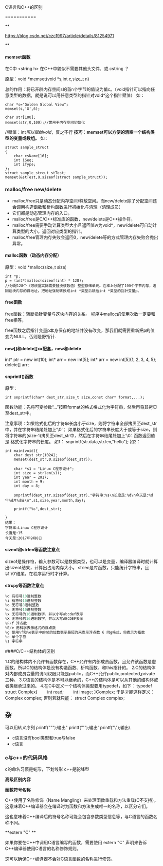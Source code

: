 C语言和C++的区别

===========

**

<https://blog.csdn.net/czc1997/article/details/81254971>

**

#### memset函数
在C中 <string.h>
在C++中貌似不需要其他头文件，或 cstring ？

原型：void *memset(void *s,int c,size_t n)

总的作用：将已开辟内存空间s的首n个字节的值设为值c。（void指针可以指向任意类型的数据，就是说可以用任意类型的指针对void*这个指针赋值）
如：
```
char *s="Golden Global View";
memset(s,'G',6);

char str[100];
memset(str,0,100);//常用于内存空间初始化
```
//赋值：int*可以赋给void*，反之不行
**技巧：memset可以方便的清空一个结构类型的变量或数组。**
如：
```
struct sample_struct
{
    char csName[16];
    int iSeq;
    int iType;
};
struct sample_strcut stTest;
memset(&stTest,0,sizeof(struct sample_struct));
```

  
###  malloc/free  new/delete
  * malloc/free只是动态分配内存空间/释放空间。而new/delete除了分配空间还会调用构造函数和析构函数进行初始化与清理（清理成员）
  * 它们都是动态管理内存的入口。
  * malloc/free是C/C++标准库的函数，new/delete是C++操作符。
  * malloc/free需要手动计算类型大小且返回值w为void*，new/delete可自动计算类型的大小，返回对应类型的指针。
  * malloc/free管理内存失败会返回0，new/delete等的方式管理内存失败会抛出异常。

#### malloc函数（动态内存分配）
原型：void *malloc(size_t size)
```
int *p;
p = (int*)malloc(sizeof(int) * 128);
//分配128个（可根据实际需要替换该数值）整型存储单元。在堆上分配了100个字节内存，返回这块内存的首地址，把地址强制转换成int *类型后赋给int *类型的指针变量p。
``` 
#### free函数
free函数：斩断指针变量与这块内存的关系。
程序中malloc的使用次数一定要和free相等。

free函数之后指针变量p本身保存的地址并没有改变，那我们就需要重新把p的值变为NULL，否则是野指针.

#### new[]和delete[]xx配套，new和delete

int* ptr = new int(10);
int* arr = new int[5];
int* arr = new int[5]{1, 2, 3, 4, 5};
delete[] arr;

#### snprintf()函数
原型：
```
int snprintf(char* dest_str,size_t size,const char* format,...);
```
函数功能：先将可变参数“…”按照format的格式格式化为字符串，然后再将其拷贝至dest_str中。  

注意事项：如果格式化后的字符串长度小于size，则将字符串全部拷贝至dest_str中，并在字符串结尾处加上‘\0’； 
如果格式化后的字符串长度大于或等于size，则将字符串的(size-1)拷贝至dest_str中，然后在字符串结尾处加上’\0’. 
函数返回值是 格式化字符串的长度。
如1：
snprintf(str.data,str.len,"hello");
如2：
```
int main(void){  
    char dest_str[1024];  
    memset(dest_str,0,sizeof(dest_str));  

    char *s1 = "Linux C程序设计";  
    int size = strlen(s1);  
    int year = 2017;  
    int month = 9;  
    int day = 8;  

    snprintf(dest_str,sizeof(dest_str),"字符串:%s\n长度是:%d\n今天是:%d年%d月%d日\n",s1,size,year,month,day);  

    printf("%s",dest_str);  

}  
结果：
字符串:Linux C程序设计
长度是:15
今天是:2017年9月8日
```


#### sizeof和strlen等函数注意点
sizeof是操作符，输入参数可以是数据类型，也可以是变量，编译器编译时就计算出sizeof结果，计算出占用内存大小。
strlen是库函数，只能统计字符串，且以'\0'结尾，在程序运行时才计算。

#### strcpy等函数注意点

```c
%d 有符号10进制整数
%i 有符号10进制整数
%o 无符号8进制整数
%u 无符号10进制整数
%x 无符号的16进制数字，并以小写abcdef表示
%X 无符号的16进制数字，并以大写ABCDEF表示
%F/f 浮点数
%E/e 用科学表示格式的浮点数
%g 使用%f和%e表示中的总的位数表示最短的来表示浮点数 G 同g格式，但表示为指数
%c 单个字符
%s 字符串


```

####C/C++结构体的区别

1.C的结构体内不允许有函数存在，C++允许有内部成员函数，且允许该函数是虚函数。所以C的结构体是没有构造函数、析构函数、和this指针的。
2.C的结构体对内部成员变量的访问权限只能是public，而C++允许public,protected,private三种。
3.C语言的结构体是不可以继承的，C++的结构体是可以从其他的结构体或者类继承过来的。
4.在C中定义一个结构体类型要用typedef，如下：
typedef struct Complex{
　　int read;
　　int image;
}Complex;
于是才能这样定义：
Complex complex;
否则若就只能：
struct Complex complex;



## 杂
可以用转义序列
printf("\"");输出"
printf("\'");输出'
printf("\\");输出\

* c语言没有bool类型和true与false
* c语言

### c与c++的代码风格
  c的命名习惯是蛇形，下划线形
  c++是驼峰型

**高级区别内容**

**函数符号名称**

C++使用了名称修饰（Name Mangling）来处理函数重载和方法重载(C不支持)。这意味着C++编译器会在编译时为函数和方法生成唯一的名称，以区分它们。

这也意味着C++编译后的符号名称可能会包含参数类型信息等，与C语言的函数名称不同。

**extern "C" **

如果你要在C++中调用C语言编写的函数，需要使用 extern "C" 声明来告诉C++编译器使用C语言的名称修饰规则。

这可以确保C++编译器不会对C语言函数的名称进行修饰。

```c

```